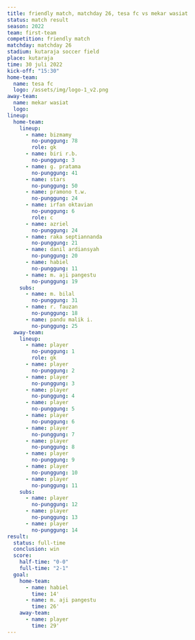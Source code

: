 ```yaml
---
title: friendly match, matchday 26, tesa fc vs mekar wasiat
status: match result
season: 2022
team: first-team
competition: friendly match
matchday: matchday 26
stadium: kutaraja soccer field
place: kutaraja
time: 30 juli 2022
kick-off: "15:30"
home-team:
  name: tesa fc
  logo: /assets/img/logo-1_v2.png
away-team:
  name: mekar wasiat
  logo: 
lineup:
  home-team:
    lineup:
      - name: bizmamy
        no-punggung: 78
        role: gk
      - name: biri r.b.
        no-punggung: 3
      - name: g. pratama
        no-punggung: 41
      - name: stars
        no-punggung: 50
      - name: pramono t.w.
        no-punggung: 24
      - name: irfan oktavian
        no-punggung: 6
        role: c
      - name: azriel
        no-punggung: 24
      - name: raka septiannanda
        no-punggung: 21
      - name: danil ardiansyah
        no-punggung: 20
      - name: habiel
        no-punggung: 11
      - name: m. aji pangestu
        no-punggung: 19
    subs:
      - name: m. bilal
        no-punggung: 31
      - name: r. fauzan
        no-punggung: 18
      - name: pandu malik i.
        no-punggung: 25
  away-team:
    lineup:
      - name: player
        no-punggung: 1
        role: gk
      - name: player
        no-punggung: 2
      - name: player
        no-punggung: 3
      - name: player
        no-punggung: 4
      - name: player
        no-punggung: 5
      - name: player
        no-punggung: 6
      - name: player
        no-punggung: 7
      - name: player
        no-punggung: 8
      - name: player
        no-punggung: 9
      - name: player
        no-punggung: 10
      - name: player
        no-punggung: 11
    subs:
      - name: player
        no-punggung: 12
      - name: player
        no-punggung: 13
      - name: player
        no-punggung: 14
result:
  status: full-time
  conclusion: win
  score:
    half-time: "0-0"
    full-time: "2-1"
  goal:
    home-team:
      - name: habiel
        time: 14'
      - name: m. aji pangestu
        time: 26'
    away-team:
      - name: player
        time: 29'
---
```

